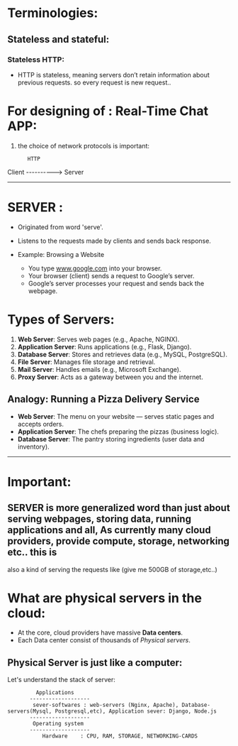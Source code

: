

# Terminologies:


## Stateless and stateful:
### Stateless HTTP:
* HTTP is stateless, meaning servers don’t retain information about previous requests. so every request is new request..


# For designing of : Real-Time Chat APP:

1. the choice of network protocols is important:


          HTTP
Client ----------> Server


---------------------------------------------------------------------------------------------------------------------------------------------------

# SERVER : 
* Originated from word 'serve'.
* Listens to the requests made by clients and sends back response.
 
* Example: Browsing a Website
  * You type www.google.com into your browser.
  * Your browser (client) sends a request to Google’s server.
  * Google’s server processes your request and sends back the webpage.


 # Types of Servers:
1. **Web Server**: Serves web pages (e.g., Apache, NGINX).
2. **Application Server**: Runs applications (e.g., Flask, Django).
3. **Database Server**: Stores and retrieves data (e.g., MySQL, PostgreSQL).
4. **File Server**: Manages file storage and retrieval.
5. **Mail Server**: Handles emails (e.g., Microsoft Exchange).
6. **Proxy Server**: Acts as a gateway between you and the internet.
 

## Analogy: Running a Pizza Delivery Service
* **Web Server**: The menu on your website — serves static pages and accepts orders.
* **Application Server**: The chefs preparing the pizzas (business logic).
* **Database Server**: The pantry storing ingredients (user data and inventory).



 







 ---------------------------------------------------------------------------------------------------------------------------------------

# Important:
## SERVER is more generalized word than just about serving webpages, storing data, running applications and all, As currently many cloud providers, provide compute, storage, networking etc.. this is
also a kind of serving the requests like (give me 500GB of storage,etc..)


# What are physical servers in the cloud:
* At the core, cloud providers have massive **Data centers**. 
* Each Data center consist of thousands of *Physical servers*.

## Physical Server is just like a computer:
Let's understand the stack of server:

           
             Applications
           -------------------
            sever-softwares : web-servers (Nginx, Apache), Database-servers(Mysql, Postgresql,etc), Application sever: Django, Node.js
           -------------------
            Operating system
           -------------------
               Hardware    : CPU, RAM, STORAGE, NETWORKING-CARDS